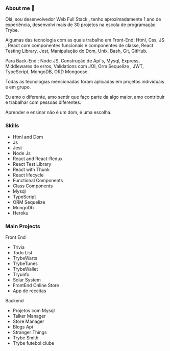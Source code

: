 ### About me 👋

Olá, sou desenvolvedor Web Full Stack , tenho aproximadamente 1 ano de experiência, desenvolvi mais de 30 projetos na escola de programação Trybe.

Algumas das tecnologia com as quais trabalho em Front-End: Html, Css, JS , React com componentes funcionais e componentes de classe,  React Testing Library, Jest, Manipulação do Dom,  Unix, Bash, Git, GitHub.

Para Back-End : Node JS, Construção de Api's, Mysql, Express, Middlewares de erros, Validations com JOI, Orm Sequelize , JWT, TypeScript, MongoDB, ORD Mongoose.

Todas as tecnologias mencionadas foram aplicadas em projetos individuais e em grupo.

Eu amo o diferente, amo sentir que faço parte da algo maior, amo contribuir e trabalhar com pessoas diferentes.

Aprender e ensinar não é um dom, é uma escolha.


### Skills
- Html and Dom
- Js
- Jest
- Node Js
- React and React-Redux
- React Test Library
- React with Thunk
- React lifecycle
- Functional Components
- Class Components
- Mysql
- TypeScript
- ORM Sequelize
- MongoDb
- Heroku


### Main Projects

Front End
- Trivia
- Todo List
- TrybeWarts
- TrybeTunes
- TrybeWallet
- Tryunfo
- Solar System
- FrontEnd Online Store
- App de receitas

Backend
- Projetos com Mysql
- Talker Manager
- Store Manager
- Blogs Api
- Stranger Things
- Trybe Smith
- Trybe futebol clube

